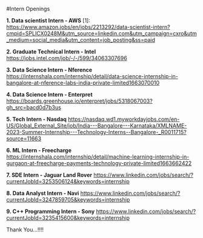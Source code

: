 #Intern Openings

**1. Data scientist Intern - AWS**
[1]: https://www.amazon.jobs/en/jobs/2213292/data-scientist-intern?cmpid=SPLICX0248M&utm_source=linkedin.com&utm_campaign=cxro&utm_medium=social_media&utm_content=job_posting&ss=paid

**2. Graduate Technical Intern - Intel**
https://jobs.intel.com/job/-/-/599/34063307696

**3. Data Science Intern - Nference** 
https://internshala.com/internship/detail/data-science-internship-in-bangalore-at-nference-labs-india-private-limited1663070010

**4. Data Science Intern - Enterpret**
https://boards.greenhouse.io/enterpret/jobs/5318067003?gh_src=bacd0d7b3us

**5. Tech Intern - Nasdaq**
https://nasdaq.wd1.myworkdayjobs.com/en-US/Global_External_Site/job/India---Bangalore---Karnataka/XMLNAME-2023-Summer-Internship---Technology-Interns--Bangalore-_R0011715?source=11663

**6. ML Intern - Freecharge**
https://internshala.com/internship/detail/machine-learning-internship-in-gurgaon-at-freecharge-payments-technology-private-limited1663662422

**7. SDE Intern - Jaguar Land Rover** 
https://www.linkedin.com/jobs/search/?currentJobId=3253506124&keywords=internship

**8. Data Analyst Intern - Navi** 
https://www.linkedin.com/jobs/search/?currentJobId=3247859705&keywords=internship

**9. C++ Programming Intern - Sony**
https://www.linkedin.com/jobs/search/?currentJobId=3235415600&keywords=internship

Thank You...!!!!
